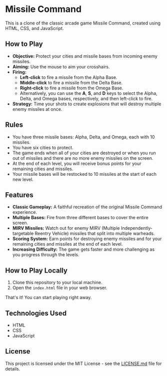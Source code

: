 # Missile Command

This is a clone of the classic arcade game Missile Command, created using HTML, CSS, and JavaScript.

## How to Play

-   **Objective:** Protect your cities and missile bases from incoming enemy missiles.
-   **Aiming:** Use the mouse to aim your crosshairs.
-   **Firing:**
    -   **Left-click** to fire a missile from the Alpha Base.
    -   **Middle-click** to fire a missile from the Delta Base.
    -   **Right-click** to fire a missile from the Omega Base.
    -   Alternatively, you can use the **A**, **S**, and **D** keys to select the Alpha, Delta, and Omega bases, respectively, and then left-click to fire.
-   **Strategy:** Time your shots to create explosions that will destroy multiple enemy missiles at once.

## Rules

-   You have three missile bases: Alpha, Delta, and Omega, each with 10 missiles.
-   You have six cities to protect.
-   The game ends when all of your cities are destroyed or when you run out of missiles and there are no more enemy missiles on the screen.
-   At the end of each level, you will receive bonus points for your remaining cities and missiles.
-   Your missile bases will be restocked to 10 missiles at the start of each new level.

## Features

-   **Classic Gameplay:** A faithful recreation of the original Missile Command experience.
-   **Multiple Bases:** Fire from three different bases to cover the entire screen.
-   **MIRV Missiles:** Watch out for enemy MIRV (Multiple Independently-targetable Reentry Vehicle) missiles that split into multiple warheads.
-   **Scoring System:** Earn points for destroying enemy missiles and for your remaining cities and missiles at the end of each level.
-   **Increasing Difficulty:** The game gets faster and more challenging as you progress through the levels.

## How to Play Locally

1.  Clone this repository to your local machine.
2.  Open the `index.html` file in your web browser.

That's it! You can start playing right away.

## Technologies Used

-   HTML
-   CSS
-   JavaScript

## License

This project is licensed under the MIT License - see the [LICENSE.md](LICENSE.md) file for details.
